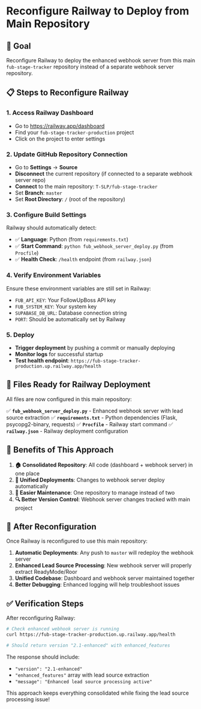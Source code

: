 # Reconfigure Railway to Deploy from Main Repository

## 🎯 **Goal**
Reconfigure Railway to deploy the enhanced webhook server from this main `fub-stage-tracker` repository instead of a separate webhook server repository.

## 📋 **Steps to Reconfigure Railway**

### 1. **Access Railway Dashboard**
- Go to https://railway.app/dashboard
- Find your `fub-stage-tracker-production` project
- Click on the project to enter settings

### 2. **Update GitHub Repository Connection**
- Go to **Settings** → **Source**
- **Disconnect** the current repository (if connected to a separate webhook server repo)
- **Connect** to the main repository: `T-SLP/fub-stage-tracker`
- Set **Branch**: `master`
- Set **Root Directory**: `/` (root of the repository)

### 3. **Configure Build Settings**
Railway should automatically detect:
- ✅ **Language**: Python (from `requirements.txt`)
- ✅ **Start Command**: `python fub_webhook_server_deploy.py` (from `Procfile`)
- ✅ **Health Check**: `/health` endpoint (from `railway.json`)

### 4. **Verify Environment Variables**
Ensure these environment variables are still set in Railway:
- `FUB_API_KEY`: Your FollowUpBoss API key
- `FUB_SYSTEM_KEY`: Your system key
- `SUPABASE_DB_URL`: Database connection string
- `PORT`: Should be automatically set by Railway

### 5. **Deploy**
- **Trigger deployment** by pushing a commit or manually deploying
- **Monitor logs** for successful startup
- **Test health endpoint**: `https://fub-stage-tracker-production.up.railway.app/health`

## 🔧 **Files Ready for Railway Deployment**

All files are now configured in this main repository:

✅ **`fub_webhook_server_deploy.py`** - Enhanced webhook server with lead source extraction
✅ **`requirements.txt`** - Python dependencies (Flask, psycopg2-binary, requests)
✅ **`Procfile`** - Railway start command
✅ **`railway.json`** - Railway deployment configuration

## 🎉 **Benefits of This Approach**

1. **🏠 Consolidated Repository**: All code (dashboard + webhook server) in one place
2. **🔄 Unified Deployments**: Changes to webhook server deploy automatically
3. **📝 Easier Maintenance**: One repository to manage instead of two
4. **🔍 Better Version Control**: Webhook server changes tracked with main project

## 🚀 **After Reconfiguration**

Once Railway is reconfigured to use this main repository:

1. **Automatic Deployments**: Any push to `master` will redeploy the webhook server
2. **Enhanced Lead Source Processing**: New webhook server will properly extract ReadyMode/Roor
3. **Unified Codebase**: Dashboard and webhook server maintained together
4. **Better Debugging**: Enhanced logging will help troubleshoot issues

## ✅ **Verification Steps**

After reconfiguring Railway:

```bash
# Check enhanced webhook server is running
curl https://fub-stage-tracker-production.up.railway.app/health

# Should return version "2.1-enhanced" with enhanced_features
```

The response should include:
- `"version": "2.1-enhanced"`
- `"enhanced_features"` array with lead source extraction
- `"message": "Enhanced lead source processing active"`

This approach keeps everything consolidated while fixing the lead source processing issue!